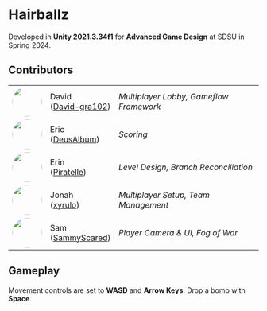 # Hairballz
Developed in **Unity 2021.3.34f1** for **Advanced Game Design** at SDSU in Spring 2024.

## Contributors
| | | |
| :---: | :--- | :--- |
| [<img src="https://github.com/David-gra102.png" width="60px;" style="border-radius: 50%"/>](https://github.com/David-gra102) | David<br />([David-gra102](https://github.com/David-gra102)) | *Multiplayer Lobby, Gameflow Framework* |
| [<img src="https://github.com/DeusAlbum.png" width="60px;" style="border-radius: 50%"/>](https://github.com/DeusAlbum) | Eric<br />([DeusAlbum](https://github.com/DeusAlbum)) | *Scoring* |
| [<img src="https://github.com/Piratelle.png" width="60px;" style="border-radius: 50%"/>](https://github.com/Piratelle) | Erin<br />([Piratelle](https://github.com/Piratelle)) | *Level Design, Branch Reconciliation* |
| [<img src="https://github.com/xyrulo.png" width="60px;" style="border-radius: 50%"/>](https://github.com/xyrulo) | Jonah<br />([xyrulo](https://github.com/xyrulo)) | *Multiplayer Setup, Team Management* |
| [<img src="https://github.com/SammyScared.png" width="60px;" style="border-radius: 50%"/>](https://github.com/SammyScared) | Sam<br />([SammyScared](https://github.com/SammyScared)) | *Player Camera & UI, Fog of War* |

## Gameplay

Movement controls are set to **WASD** and **Arrow Keys**. Drop a bomb with **Space**.